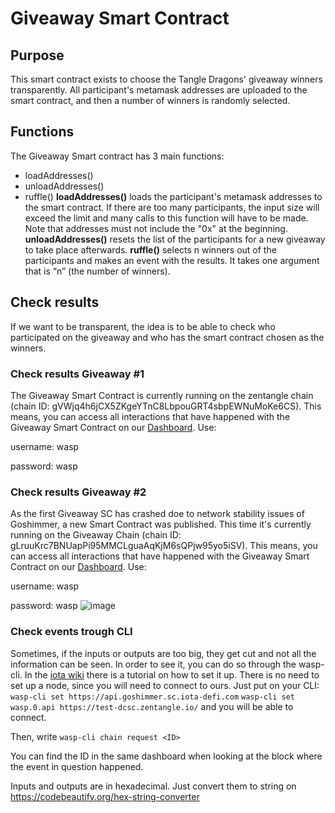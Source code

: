 # Giveaway Smart Contract
## Purpose
This smart contract exists to choose the Tangle Dragons' giveaway winners transparently. All participant's metamask addresses are uploaded to the smart contract, and then a number of winners is randomly selected.
## Functions
The Giveaway Smart contract has 3 main functions:
* loadAddresses()
* unloadAddresses()
* ruffle()
**loadAddresses()** loads the participant's metamask addresses to the smart contract. If there are too many participants, the input size will exceed the limit and many calls to this function will have to be made. Note that addresses must not include the "0x" at the beginning.
**unloadAddresses()** resets the list of the participants for a new giveaway to take place afterwards.
**ruffle()** selects n winners out of the participants and makes an event with the results. It takes one argument that is “n” (the number of winners).

## Check results
If we want to be transparent, the idea is to be able to check who participated on the giveaway and who has the smart contract chosen as the winners.
### Check results Giveaway #1
The Giveaway Smart Contract is currently running on the zentangle chain (chain ID: gVWjq4h6jCX5ZKgeYTnC8LbpouGRT4sbpEWNuMoKe6CS). This means, you can access all interactions that have happened with the Giveaway Smart Contract on our [Dashboard](https://dash-wasp.zentangle.io/chain/gVWjq4h6jCX5ZKgeYTnC8LbpouGRT4sbpEWNuMoKe6CS/contract/31774d34). Use:

username: wasp

password: wasp
### Check results Giveaway #2
As the first Giveaway SC has crashed doe to network stability issues of Goshimmer, a new Smart Contract was published. This time it's currently running on the Giveaway Chain (chain ID: gLruuKrc7BNUapPi95MMCLguaAqKjM6sQPjw95yo5iSV). This means, you can access all interactions that have happened with the Giveaway Smart Contract on our [Dashboard](http://test-dcsc.zentangle.io:7000/chain/gLruuKrc7BNUapPi95MMCLguaAqKjM6sQPjw95yo5iSV/block/7). Use:

username: wasp

password: wasp
![image](https://user-images.githubusercontent.com/41125296/162103300-723db9bc-48d5-41c4-92b2-730ad07d88ce.png)
### Check events trough CLI
Sometimes, if the inputs or outputs are too big, they get cut and not all the information can be seen.
In order to see it, you can do so through the wasp-cli.
In the [iota wiki](https://wiki.iota.org/smart-contracts/guide/chains_and_nodes/running-a-node) there is a tutorial on how to set it up. There is no need to set up a node, since you will need to connect to ours. Just put on your CLI:
`wasp-cli set https://api.goshimmer.sc.iota-defi.com`
`wasp-cli set wasp.0.api https://test-dcsc.zentangle.io/`
and you will be able to connect.


Then, write 
`wasp-cli chain request <ID>`


You can find the ID in the same dashboard when looking at the block where the event in question happened.


Inputs and outputs are in hexadecimal. Just convert them to string on https://codebeautify.org/hex-string-converter

